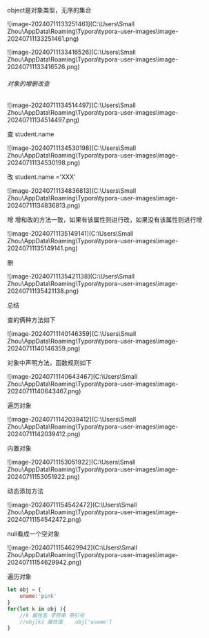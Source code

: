 object是对象类型，无序的集合

![image-20240711133251461](C:\Users\Small Zhou\AppData\Roaming\Typora\typora-user-images\image-20240711133251461.png)

![image-20240711133416526](C:\Users\Small Zhou\AppData\Roaming\Typora\typora-user-images\image-20240711133416526.png)

###### 对象的增删改查

![image-20240711134514497](C:\Users\Small Zhou\AppData\Roaming\Typora\typora-user-images\image-20240711134514497.png)

查 student.name

![image-20240711134530198](C:\Users\Small Zhou\AppData\Roaming\Typora\typora-user-images\image-20240711134530198.png)

改 student.name ='XXX'

![image-20240711134836813](C:\Users\Small Zhou\AppData\Roaming\Typora\typora-user-images\image-20240711134836813.png)

增 增和改的方法一致，如果有该属性则进行改，如果没有该属性则进行增

![image-20240711135149141](C:\Users\Small Zhou\AppData\Roaming\Typora\typora-user-images\image-20240711135149141.png)

删

![image-20240711135421138](C:\Users\Small Zhou\AppData\Roaming\Typora\typora-user-images\image-20240711135421138.png)

总结

查的俩种方法如下

![image-20240711140146359](C:\Users\Small Zhou\AppData\Roaming\Typora\typora-user-images\image-20240711140146359.png)

对象中声明方法，函数规则如下

![image-20240711140643467](C:\Users\Small Zhou\AppData\Roaming\Typora\typora-user-images\image-20240711140643467.png)

遍历对象

![image-20240711142039412](C:\Users\Small Zhou\AppData\Roaming\Typora\typora-user-images\image-20240711142039412.png)

内置对象

![image-20240711153051922](C:\Users\Small Zhou\AppData\Roaming\Typora\typora-user-images\image-20240711153051922.png)

动态添加方法

![image-20240711154542472](C:\Users\Small Zhou\AppData\Roaming\Typora\typora-user-images\image-20240711154542472.png)

null看成一个空对象

![image-20240711154629942](C:\Users\Small Zhou\AppData\Roaming\Typora\typora-user-images\image-20240711154629942.png)

遍历对象

~~~javascript
let obj = {
    uname:'pink'
}
for(let k in obj ){
    //k 属性名 字符串 带引号
    //obj[k] 属性值	obj['uname'] 
}
~~~

